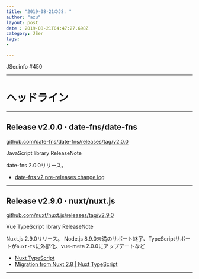 ```yaml
---
title: "2019-08-21のJS: "
author: "azu"
layout: post
date : 2019-08-21T04:47:27.698Z
category: JSer
tags:
-

---
```


JSer.info #450

----

<h1 class="site-genre">ヘッドライン</h1>

----

## Release v2.0.0 · date-fns/date-fns
[github.com/date-fns/date-fns/releases/tag/v2.0.0](https://github.com/date-fns/date-fns/releases/tag/v2.0.0 "Release v2.0.0 · date-fns/date-fns")
<p class="jser-tags jser-tag-icon"><span class="jser-tag">JavaScript</span> <span class="jser-tag">library</span> <span class="jser-tag">ReleaseNote</span></p>

date-fns 2.0.0リリース。

- [date-fns v2 pre-releases change log](https://gist.github.com/kossnocorp/a307a464760b405bb78ef5020a4ab136#v200 "date-fns v2 pre-releases change log")

----

## Release v2.9.0 · nuxt/nuxt.js
[github.com/nuxt/nuxt.js/releases/tag/v2.9.0](https://github.com/nuxt/nuxt.js/releases/tag/v2.9.0 "Release v2.9.0 · nuxt/nuxt.js")
<p class="jser-tags jser-tag-icon"><span class="jser-tag">Vue</span> <span class="jser-tag">TypeScript</span> <span class="jser-tag">library</span> <span class="jser-tag">ReleaseNote</span></p>

Nuxt.js 2.9.0リリース。
Node.js 8.9.0未満のサポート終了、TypeScriptサポートが`nuxt-ts`に外部化、vue-meta 2.0.0にアップデートなど

- [Nuxt TypeScript](https://typescript.nuxtjs.org/ "Nuxt TypeScript")
- [Migration from Nuxt 2.8 | Nuxt TypeScript](https://typescript.nuxtjs.org/migration.html "Migration from Nuxt 2.8 | Nuxt TypeScript")

----
